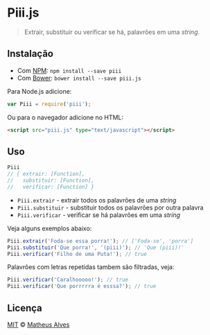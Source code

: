 # Piii.js

> Extrair, substituir ou verificar se há, palavrões em uma *string*.

## Instalação

 - Com [NPM](https://npmjs.com/): `npm install --save piii`
 - Com [Bower](http://bower.io/): `bower install --save piii.js`

Para Node.js adicione:

```js
var Piii = require('piii');
```

Ou para o navegador adicione no HTML:

```html
<script src="piii.js" type="text/javascript"></script>
```

## Uso

```js
Piii
// { extrair: [Function],
//   substituir: [Function],
//   verificar: [Function] }
```

 - `Piii.extrair` - extrair todos os palavrões de uma *string*
 - `Piii.substituir` - substituir todos os palavrões por outra palavra
 - `Piii.verificar` - verificar se há palavrões em uma *string*

Veja alguns exemplos abaixo:

```js
Piii.extrair('Foda-se essa porra!'); // ['Foda-se', 'porra']
Piii.substituir('Que porra!', '(piii)'); // 'Que (piii)!'
Piii.verificar('Filho de uma Puta!'); // true
```

Palavrões com letras repetidas tambem são filtradas, veja:

```js
Piii.verificar('Caralhooooo!'); // true
Piii.verificar('Que porrrrra é esssa?'); // true
```

## Licença

[MIT](http://theuves.mit-license.org/) &copy; [Matheus Alves](https://twitter.com/theuves)